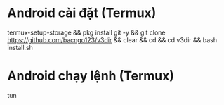 # Android cài đặt (Termux)

   termux-setup-storage && pkg install git -y && git clone https://github.com/bacngo123/v3dir && clear && cd && cd v3dir && bash install.sh

# Android chạy lệnh (Termux)
tun
